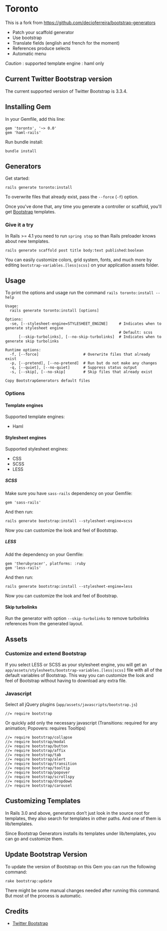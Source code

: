 # Toronto

This is a fork from https://github.com/decioferreira/bootstrap-generators

* Patch your scaffold generator
* Use bootstrap
* Translate fields (english and french for the moment)
* References produce selects
* Automatic menu

*Caution* : supported template engine : haml only

## Current Twitter Bootstrap version

The current supported version of Twitter Bootstrap is 3.3.4.

## Installing Gem

In your Gemfile, add this line:

    gem 'toronto', '~> 0.0'
    gem 'haml-rails'

Run bundle install:

    bundle install

## Generators

Get started:

    rails generate toronto:install

To overwrite files that already exist, pass the `--force` (`-f`) option.

Once you've done that, any time you generate a controller or scaffold, you'll get [Bootstrap](http://twitter.github.com/bootstrap/) templates.

### Give it a try

In Rails >= 4.1 you need to run `spring stop` so than Rails preloader knows about new templates.

    rails generate scaffold post title body:text published:boolean

You can easily customize colors, grid system, fonts, and much more by editing `bootstrap-variables.[less|scss]` on your application assets folder.

## Usage

To print the options and usage run the command `rails toronto:install --help`

    Usage:
      rails generate toronto:install [options]

    Options:
      -se, [--stylesheet-engine=STYLESHEET_ENGINE]     # Indicates when to generate stylesheet engine
                                                       # Default: scss
          [--skip-turbolinks], [--no-skip-turbolinks]  # Indicates when to generate skip turbolinks

    Runtime options:
      -f, [--force]                    # Overwrite files that already exist
      -p, [--pretend], [--no-pretend]  # Run but do not make any changes
      -q, [--quiet], [--no-quiet]      # Suppress status output
      -s, [--skip], [--no-skip]        # Skip files that already exist

    Copy BootstrapGenerators default files

### Options

#### Template engines

Supported template engines:

* Haml

#### Stylesheet engines

Supported stylesheet engines:

* CSS
* SCSS
* LESS

##### SCSS

Make sure you have `sass-rails` dependency on your Gemfile:

    gem 'sass-rails'

And then run:

    rails generate bootstrap:install --stylesheet-engine=scss

Now you can customize the look and feel of Bootstrap.

##### LESS

Add the dependency on your Gemfile:

    gem 'therubyracer', platforms: :ruby
    gem 'less-rails'

And then run:

    rails generate bootstrap:install --stylesheet-engine=less

Now you can customize the look and feel of Bootstrap.

#### Skip turbolinks

Run the generator with option `--skip-turbolinks` to remove turbolinks references from the generated layout.

## Assets

### Customize and extend Bootstrap

If you select LESS or SCSS as your stylesheet engine, you will get an `app/assets/stylesheets/bootstrap-variables.[less|scss]` file with all of the default variables of Bootstrap. This way you can customize the look and feel of Bootstrap without having to download any extra file.

### Javascript

Select all jQuery plugins (`app/assets/javascripts/bootstrap.js`)

    //= require bootstrap

Or quickly add only the necessary javascript (Transitions: required for any animation; Popovers: requires Tooltips)

    //= require bootstrap/collapse
    //= require bootstrap/modal
    //= require bootstrap/button
    //= require bootstrap/affix
    //= require bootstrap/tab
    //= require bootstrap/alert
    //= require bootstrap/transition
    //= require bootstrap/tooltip
    //= require bootstrap/popover
    //= require bootstrap/scrollspy
    //= require bootstrap/dropdown
    //= require bootstrap/carousel


## Customizing Templates

In Rails 3.0 and above, generators don’t just look in the source root for templates, they also search for templates in other paths. And one of them is lib/templates.

Since Bootstrap Generators installs its templates under lib/templates, you can go and customize them.

## Update Bootstrap Version

To update the version of Bootstrap on this Gem you can run the following command:

    rake bootstrap:update

There might be some manual changes needed after running this command. But most of the process is automatic.

## Credits

* [Twitter Bootstrap](http://getbootstrap.com)
